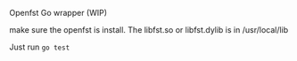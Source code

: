 Openfst Go wrapper (WIP)

make sure the openfst is install. The libfst.so or libfst.dylib is in /usr/local/lib

Just run `go test`
